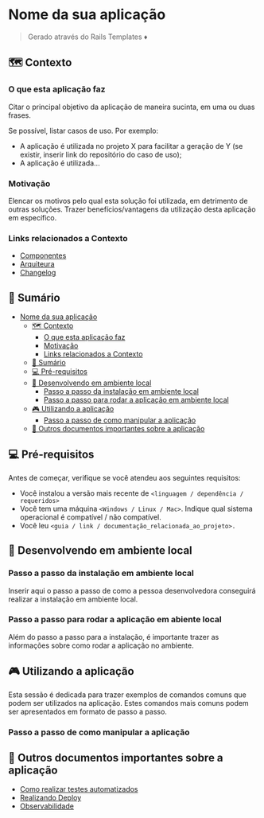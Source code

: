 # Nome da sua aplicação

> Gerado através do Rails Templates ♦️


## 🗺 Contexto

### O que esta aplicação faz  
  
Citar o principal objetivo da aplicação de maneira sucinta, em uma ou duas frases.

Se possível, listar casos de uso. Por exemplo:
- A aplicação é utilizada no projeto X para facilitar a geração de Y (se existir, inserir link do repositório do caso de uso);
- A aplicação é utilizada...  

### Motivação  
  
Elencar os motivos pelo qual esta solução foi utilizada, em detrimento de outras soluções. Trazer benefícios/vantagens da utilização desta aplicação em específico. 

### Links relacionados a Contexto
- [Componentes](www.linkparacomponentes.com)
- [Arquiteura](www.linkparaarquiteura.com)  
- [Changelog](www.linkparachangelog.com)

## 📑 Sumário
- [Nome da sua aplicação](#nome-da-sua-aplicao)
  - [🗺 Contexto](#-contexto)
    * [O que esta aplicação faz](#o-que-esta-aplicação-faz)
    * [Motivação](#motivacao)
    * [Links relacionados a Contexto](#links-relacionados-a-contexto)
  - [📑 Sumário](#-sumario)
  - [💻 Pré-requisitos](#pre-requisitos)
  - [🚀 Desenvolvendo em ambiente local](#desenvolvendo-em-ambiente-local)
    * [Passo a passo da instalação em ambiente local](#passo-a-passo-da-instalacao-em-ambiente-local)
    * [Passo a passo para rodar a aplicação em ambiente local](#passo-a-passo-para-rodar-a-aplicacao-em-ambiente-local)
  - [🎮 Utilizando a aplicação](#utilizando-a-aplicacao)
    * [Passo a passo de como manipular a aplicação](#passo-a-passo-de-como-manipular-a-aplicacao)
  - [🧩 Outros documentos importantes sobre a aplicação](#outros-documentos-importantes-sobre-a-aplicacao)

## 💻 Pré-requisitos

Antes de começar, verifique se você atendeu aos seguintes requisitos:

- Você instalou a versão mais recente de `<linguagem / dependência / requeridos>`
- Você tem uma máquina `<Windows / Linux / Mac>`. Indique qual sistema operacional é compatível / não compatível.
- Você leu `<guia / link / documentação_relacionada_ao_projeto>.`

## 🚀 Desenvolvendo em ambiente local

### Passo a passo da instalação em ambiente local

Inserir aqui o passo a passo de como a pessoa desenvolvedora conseguirá realizar a instalação em ambiente local.

### Passo a passo para rodar a aplicação em abiente local

Além do passo a passo para a instalação, é importante trazer as informações sobre como rodar a aplicação no ambiente.

## 🎮 Utilizando a aplicação

Esta sessão é dedicada para trazer exemplos de comandos comuns que podem ser utilizados na aplicação. Estes comandos mais comuns podem ser apresentados em formato de passo a passo.

### Passo a passo de como manipular a aplicação

## 🧩 Outros documentos importantes sobre a aplicação

- [Como realizar testes automatizados](www.linkparatestesatm.com)
- [Realizando Deploy](www.linkparadeploy.com)
- [Observabilidade](www.linkparaobservabilidade.com)


